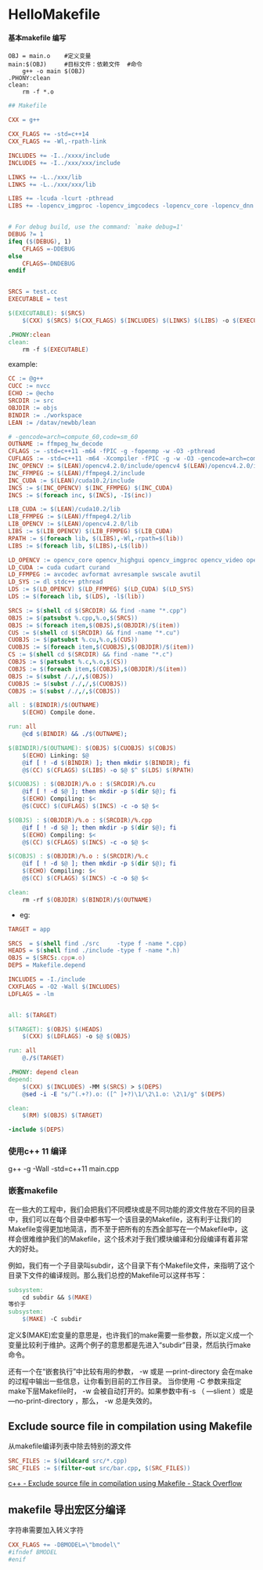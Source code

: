 # HelloMakefile

#### 基本makefile 编写

```
OBJ = main.o    #定义变量
main:$(OBJ)     #目标文件：依赖文件  #命令
    g++ -o main $(OBJ) 
.PHONY:clean
clean:
    rm -f *.o
```

```makefile
## Makefile

CXX = g++

CXX_FLAGS += -std=c++14
CXX_FLAGS += -Wl,-rpath-link

INCLUDES += -I../xxxx/include                                           # 头路径
INCLUDES += -I../xxx/xxx/include

LINKS += -L../xxx/lib                                                   # 库路径
LINKS += -L../xxx/xxx/lib                                               

LIBS += -lcuda -lcurt -pthread                                          # 添加一些依赖库
LIBS += -lopencv_imgproc -lopencv_imgcodecs -lopencv_core -lopencv_dnn


# For debug build, use the command: `make debug=1' 
DEBUG ?= 1
ifeq ($(DEBUG), 1)
    CFLAGS =-DDEBUG
else
    CFLAGS=-DNDEBUG
endif


SRCS = test.cc
EXECUTABLE = test

$(EXECUTABLE): $(SRCS)                                                 # 编译指令
    $(CXX) $(SRCS) $(CXX_FLAGS) $(INCLUDES) $(LINKS) $(LIBS) -o $(EXECUTABLE)

.PHONY:clean
clean:                                                                 # make clean
    rm -f $(EXECUTABLE)
```

example:

```makefile
CC := @g++
CUCC := nvcc
ECHO := @echo
SRCDIR := src
OBJDIR := objs
BINDIR := ./workspace
LEAN := /datav/newbb/lean

# -gencode=arch=compute_60,code=sm_60
OUTNAME := ffmpeg_hw_decode
CFLAGS := -std=c++11 -m64 -fPIC -g -fopenmp -w -O3 -pthread
CUFLAGS := -std=c++11 -m64 -Xcompiler -fPIC -g -w -O3 -gencode=arch=compute_75,code=sm_75
INC_OPENCV := $(LEAN)/opencv4.2.0/include/opencv4 $(LEAN)/opencv4.2.0/include/opencv4/opencv $(LEAN)/opencv4.2.0/include/opencv4/opencv2
INC_FFMPEG := $(LEAN)/ffmpeg4.2/include
INC_CUDA := $(LEAN)/cuda10.2/include 
INCS := $(INC_OPENCV) $(INC_FFMPEG) $(INC_CUDA)
INCS := $(foreach inc, $(INCS), -I$(inc))

LIB_CUDA := $(LEAN)/cuda10.2/lib
LIB_FFMPEG := $(LEAN)/ffmpeg4.2/lib
LIB_OPENCV := $(LEAN)/opencv4.2.0/lib
LIBS := $(LIB_OPENCV) $(LIB_FFMPEG) $(LIB_CUDA)
RPATH := $(foreach lib, $(LIBS),-Wl,-rpath=$(lib))
LIBS := $(foreach lib, $(LIBS),-L$(lib))

LD_OPENCV := opencv_core opencv_highgui opencv_imgproc opencv_video opencv_videoio opencv_imgcodecs
LD_CUDA := cuda cudart curand
LD_FFMPEG := avcodec avformat avresample swscale avutil
LD_SYS := dl stdc++ pthread
LDS := $(LD_OPENCV) $(LD_FFMPEG) $(LD_CUDA) $(LD_SYS)
LDS := $(foreach lib, $(LDS), -l$(lib))

SRCS := $(shell cd $(SRCDIR) && find -name "*.cpp")
OBJS := $(patsubst %.cpp,%.o,$(SRCS))
OBJS := $(foreach item,$(OBJS),$(OBJDIR)/$(item))
CUS := $(shell cd $(SRCDIR) && find -name "*.cu")
CUOBJS := $(patsubst %.cu,%.o,$(CUS))
CUOBJS := $(foreach item,$(CUOBJS),$(OBJDIR)/$(item))
CS := $(shell cd $(SRCDIR) && find -name "*.c")
COBJS := $(patsubst %.c,%.o,$(CS))
COBJS := $(foreach item,$(COBJS),$(OBJDIR)/$(item))
OBJS := $(subst /./,/,$(OBJS))
CUOBJS := $(subst /./,/,$(CUOBJS))
COBJS := $(subst /./,/,$(COBJS))

all : $(BINDIR)/$(OUTNAME)
    $(ECHO) Compile done.

run: all
    @cd $(BINDIR) && ./$(OUTNAME);

$(BINDIR)/$(OUTNAME): $(OBJS) $(CUOBJS) $(COBJS)
    $(ECHO) Linking: $@
    @if [ ! -d $(BINDIR) ]; then mkdir $(BINDIR); fi
    @$(CC) $(CFLAGS) $(LIBS) -o $@ $^ $(LDS) $(RPATH)

$(CUOBJS) : $(OBJDIR)/%.o : $(SRCDIR)/%.cu
    @if [ ! -d $@ ]; then mkdir -p $(dir $@); fi
    $(ECHO) Compiling: $<
    @$(CUCC) $(CUFLAGS) $(INCS) -c -o $@ $<

$(OBJS) : $(OBJDIR)/%.o : $(SRCDIR)/%.cpp
    @if [ ! -d $@ ]; then mkdir -p $(dir $@); fi
    $(ECHO) Compiling: $<
    @$(CC) $(CFLAGS) $(INCS) -c -o $@ $<

$(COBJS) : $(OBJDIR)/%.o : $(SRCDIR)/%.c
    @if [ ! -d $@ ]; then mkdir -p $(dir $@); fi
    $(ECHO) Compiling: $<
    @$(CC) $(CFLAGS) $(INCS) -c -o $@ $<

clean:
    rm -rf $(OBJDIR) $(BINDIR)/$(OUTNAME)
```

- eg:

```makefile
TARGET = app

SRCS  = $(shell find ./src     -type f -name *.cpp)
HEADS = $(shell find ./include -type f -name *.h)
OBJS = $(SRCS:.cpp=.o)
DEPS = Makefile.depend

INCLUDES = -I./include
CXXFLAGS = -O2 -Wall $(INCLUDES)
LDFLAGS = -lm


all: $(TARGET)

$(TARGET): $(OBJS) $(HEADS)
    $(CXX) $(LDFLAGS) -o $@ $(OBJS)

run: all
    @./$(TARGET)

.PHONY: depend clean
depend:
    $(CXX) $(INCLUDES) -MM $(SRCS) > $(DEPS)
    @sed -i -E "s/^(.+?).o: ([^ ]+?)\1/\2\1.o: \2\1/g" $(DEPS)

clean:
    $(RM) $(OBJS) $(TARGET)

-include $(DEPS)
```

### 使用c++ 11 编译

g++ -g -Wall -std=c++11 main.cpp

### 嵌套makefile

在一些大的工程中，我们会把我们不同模块或是不同功能的源文件放在不同的目录中，我们可以在每个目录中都书写一个该目录的Makefile，这有利于让我们的Makefile变得更加地简洁，而不至于把所有的东西全部写在一个Makefile中，这样会很难维护我们的Makefile，这个技术对于我们模块编译和分段编译有着非常大的好处。

例如，我们有一个子目录叫subdir，这个目录下有个Makefile文件，来指明了这个目录下文件的编译规则。那么我们总控的Makefile可以这样书写：

```makefile
subsystem:
    cd subdir && $(MAKE)
等价于
subsystem:
    $(MAKE) -C subdir
```

定义$(MAKE)宏变量的意思是，也许我们的make需要一些参数，所以定义成一个变量比较利于维护。这两个例子的意思都是先进入“subdir”目录，然后执行make命令。

还有一个在“嵌套执行”中比较有用的参数， -w 或是 —print-directory 会在make的过程中输出一些信息，让你看到目前的工作目录。
当你使用 -C 参数来指定make下层Makefile时， -w 会被自动打开的。如果参数中有-s （ —slient ）或是 —no-print-directory ，那么， -w 总是失效的。

## Exclude source file in compilation using Makefile

从makefile编译列表中除去特别的源文件

```makefile
SRC_FILES := $(wildcard src/*.cpp)
SRC_FILES := $(filter-out src/bar.cpp, $(SRC_FILES))
```

[c++ - Exclude source file in compilation using Makefile - Stack Overflow](https://stackoverflow.com/questions/10276202/exclude-source-file-in-compilation-using-makefile)

## makefile 导出宏区分编译

字符串需要加入转义字符

```makefile
CXX_FLAGS += -DBMODEL=\"bmodel\"
#ifndef BMODEL
#enif
```